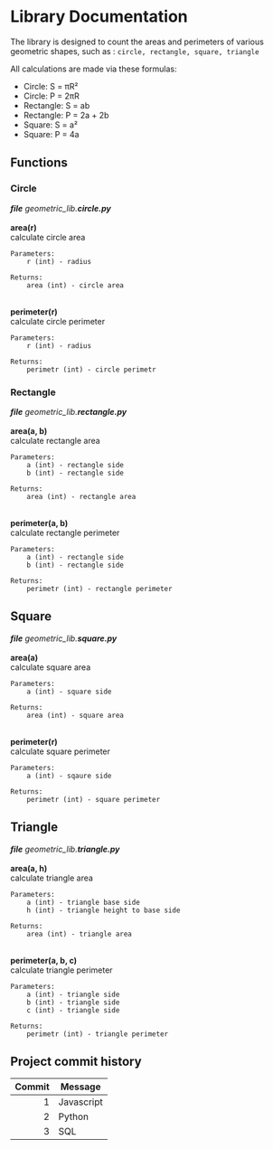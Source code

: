 # Library Documentation

The library is designed to count the areas and perimeters
of various geometric shapes, such as :
`circle, rectangle, square, triangle`

All calculations are made via these formulas:
- Circle: S = πR²
- Circle: P = 2πR
- Rectangle: S = ab
- Rectangle: P = 2a + 2b
- Square: S = a²
- Square: P = 4a

## Functions
### Circle

***file***  *geometric_lib.**circle.py***\
\
**area(r)**\
calculate circle area
```
Parameters:
    r (int) - radius
```
```
Returns:
    area (int) - circle area
```
\
**perimeter(r)**\
calculate circle perimeter
```
Parameters: 
    r (int) - radius
```
```
Returns: 
    perimetr (int) - circle perimetr
```

### Rectangle

***file***  *geometric_lib.**rectangle.py***\
\
**area(a, b)**\
calculate rectangle area
```
Parameters:
    a (int) - rectangle side
    b (int) - rectangle side
```
```
Returns: 
    area (int) - rectangle area
```
\
**perimeter(a, b)**\
calculate rectangle perimeter
```
Parameters: 
    a (int) - rectangle side
    b (int) - rectangle side
```
```
Returns: 
    perimetr (int) - rectangle perimeter
```

## Square

***file***  *geometric_lib.**square.py***\
\
**area(a)**\
calculate square area
```
Parameters:
    a (int) - square side
```
```
Returns: 
    area (int) - square area
```
\
**perimeter(r)**\
calculate square perimeter
```
Parameters: 
    a (int) - sqaure side
```
```
Returns: 
    perimetr (int) - square perimeter
```

## Triangle

***file***  *geometric_lib.**triangle.py***\
\
**area(a, h)**\
calculate triangle area
```
Parameters:
    a (int) - triangle base side
    h (int) - triangle height to base side
```
```
Returns: 
    area (int) - triangle area
```
\
**perimeter(a, b, c)**\
calculate triangle perimeter
```
Parameters: 
    a (int) - triangle side
    b (int) - triangle side
    c (int) - triangle side
```
```
Returns: 
    perimetr (int) - triangle perimeter
```

## Project commit history
|  Commit | Message   |
|--------:|-----------|
|       1 | Javascript |
|       2 | Python    |
|       3 | SQL       |